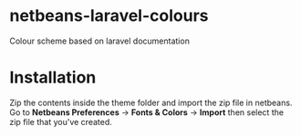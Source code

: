 netbeans-laravel-colours
========================

Colour scheme based on laravel documentation

# Installation
Zip the contents inside the theme folder and import the zip file in netbeans. Go to **Netbeans Preferences** -> **Fonts & Colors** -> **Import** then select the zip file that you've created.
